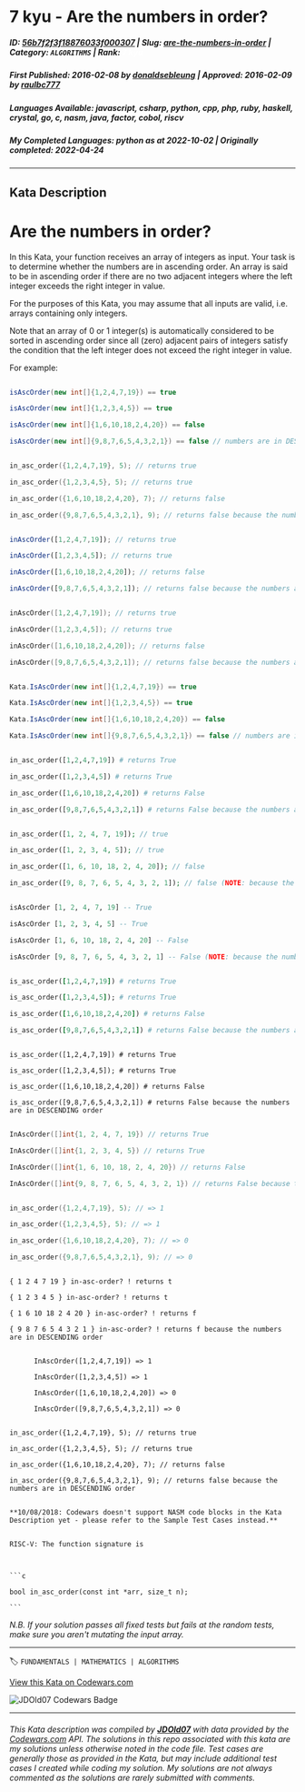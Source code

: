 # 7 kyu - Are the numbers in order?

##### **ID**: [56b7f2f3f18876033f000307](https://www.codewars.com/kata/56b7f2f3f18876033f000307) | **Slug**: [are-the-numbers-in-order](https://www.codewars.com/kata/56b7f2f3f18876033f000307) | **Category**: `ALGORITHMS` | **Rank**: <span style="color:white">7 kyu</span>

##### **First Published**: 2016-02-08 ***by*** [donaldsebleung](https://www.codewars.com/users/donaldsebleung) | **Approved**: 2016-02-09 ***by*** [raulbc777](https://www.codewars.com/users/raulbc777)

##### **Languages Available**: javascript, csharp, python, cpp, php, ruby, haskell, crystal, go, c, nasm, java, factor, cobol, riscv

##### **My Completed Languages**: python ***as at*** 2022-10-02 | **Originally completed**: 2022-04-24

---

## Kata Description


# Are the numbers in order?



In this Kata, your function receives an array of integers as input.  Your task is to determine whether the numbers are in ascending order.  An array is said to be in ascending order if there are no two adjacent integers where the left integer exceeds the right integer in value.



For the purposes of this Kata, you may assume that all inputs are valid, i.e. arrays containing only integers.



Note that an array of 0 or 1 integer(s) is automatically considered to be sorted in ascending order since all (zero) adjacent pairs of integers satisfy the condition that the left integer does not exceed the right integer in value.



For example:



```java

isAscOrder(new int[]{1,2,4,7,19}) == true

isAscOrder(new int[]{1,2,3,4,5}) == true

isAscOrder(new int[]{1,6,10,18,2,4,20}) == false

isAscOrder(new int[]{9,8,7,6,5,4,3,2,1}) == false // numbers are in DESCENDING order

```

```c

in_asc_order({1,2,4,7,19}, 5); // returns true

in_asc_order({1,2,3,4,5}, 5); // returns true

in_asc_order({1,6,10,18,2,4,20}, 7); // returns false

in_asc_order({9,8,7,6,5,4,3,2,1}, 9); // returns false because the numbers are in DESCENDING order

```

```javascript

inAscOrder([1,2,4,7,19]); // returns true

inAscOrder([1,2,3,4,5]); // returns true

inAscOrder([1,6,10,18,2,4,20]); // returns false

inAscOrder([9,8,7,6,5,4,3,2,1]); // returns false because the numbers are in DESCENDING order

```

```cpp

inAscOrder([1,2,4,7,19]); // returns true

inAscOrder([1,2,3,4,5]); // returns true

inAscOrder([1,6,10,18,2,4,20]); // returns false

inAscOrder([9,8,7,6,5,4,3,2,1]); // returns false because the numbers are in DESCENDING order

```

```csharp

Kata.IsAscOrder(new int[]{1,2,4,7,19}) == true

Kata.IsAscOrder(new int[]{1,2,3,4,5}) == true

Kata.IsAscOrder(new int[]{1,6,10,18,2,4,20}) == false

Kata.IsAscOrder(new int[]{9,8,7,6,5,4,3,2,1}) == false // numbers are in DESCENDING order

```

```python

in_asc_order([1,2,4,7,19]) # returns True

in_asc_order([1,2,3,4,5]) # returns True

in_asc_order([1,6,10,18,2,4,20]) # returns False

in_asc_order([9,8,7,6,5,4,3,2,1]) # returns False because the numbers are in DESCENDING order

```

```php

in_asc_order([1, 2, 4, 7, 19]); // true

in_asc_order([1, 2, 3, 4, 5]); // true

in_asc_order([1, 6, 10, 18, 2, 4, 20]); // false

in_asc_order([9, 8, 7, 6, 5, 4, 3, 2, 1]); // false (NOTE: because the numbers are in DESCENDING order, not ascending order)

```

```haskell

isAscOrder [1, 2, 4, 7, 19] -- True

isAscOrder [1, 2, 3, 4, 5] -- True

isAscOrder [1, 6, 10, 18, 2, 4, 20] -- False

isAscOrder [9, 8, 7, 6, 5, 4, 3, 2, 1] -- False (NOTE: because the numbers are in DESCENDING order, not ascending order)

```

```ruby

is_asc_order([1,2,4,7,19]) # returns True

is_asc_order([1,2,3,4,5]); # returns True

is_asc_order([1,6,10,18,2,4,20]) # returns False

is_asc_order([9,8,7,6,5,4,3,2,1]) # returns False because the numbers are in DESCENDING order

```

```crystal

is_asc_order([1,2,4,7,19]) # returns True

is_asc_order([1,2,3,4,5]); # returns True

is_asc_order([1,6,10,18,2,4,20]) # returns False

is_asc_order([9,8,7,6,5,4,3,2,1]) # returns False because the numbers are in DESCENDING order

```

```go

InAscOrder([]int{1, 2, 4, 7, 19}) // returns True

InAscOrder([]int{1, 2, 3, 4, 5}) // returns True

InAscOrder([]int{1, 6, 10, 18, 2, 4, 20}) // returns False

InAscOrder([]int{9, 8, 7, 6, 5, 4, 3, 2, 1}) // returns False because the numbers are in DESCENDING order

```

```nasm

in_asc_order({1,2,4,7,19}, 5); // => 1

in_asc_order({1,2,3,4,5}, 5); // => 1

in_asc_order({1,6,10,18,2,4,20}, 7); // => 0

in_asc_order({9,8,7,6,5,4,3,2,1}, 9); // => 0

```

```factor

{ 1 2 4 7 19 } in-asc-order? ! returns t

{ 1 2 3 4 5 } in-asc-order? ! returns t

{ 1 6 10 18 2 4 20 } in-asc-order? ! returns f

{ 9 8 7 6 5 4 3 2 1 } in-asc-order? ! returns f because the numbers are in DESCENDING order

```

```cobol

      InAscOrder([1,2,4,7,19]) => 1

      InAscOrder([1,2,3,4,5]) => 1

      InAscOrder([1,6,10,18,2,4,20]) => 0

      InAscOrder([9,8,7,6,5,4,3,2,1]) => 0

```

```riscv

in_asc_order({1,2,4,7,19}, 5); // returns true

in_asc_order({1,2,3,4,5}, 5); // returns true

in_asc_order({1,6,10,18,2,4,20}, 7); // returns false

in_asc_order({9,8,7,6,5,4,3,2,1}, 9); // returns false because the numbers are in DESCENDING order

```



~~~if:nasm

**10/08/2018: Codewars doesn't support NASM code blocks in the Kata Description yet - please refer to the Sample Test Cases instead.**

~~~



~~~if:riscv

RISC-V: The function signature is



```c

bool in_asc_order(const int *arr, size_t n);

```

~~~



*N.B. If your solution passes all fixed tests but fails at the random tests, make sure you aren't mutating the input array.*

---


🏷 `FUNDAMENTALS | MATHEMATICS | ALGORITHMS`


[View this Kata on Codewars.com](https://www.codewars.com/kata/56b7f2f3f18876033f000307)

![](https://www.codewars.com/users/jdold07/badges/large "JDOld07 Codewars Badge")

---

###### *This Kata description was compiled by [**JDOld07**](https://tpstech.dev) with data provided by the [Codewars.com](https://www.codewars.com) API.  The solutions in this repo associated with this kata are my solutions unless otherwise noted in the code file.  Test cases are generally those as provided in the Kata, but may include additional test cases I created while coding my solution.  My solutions are not always commented as the solutions are rarely submitted with comments.*
